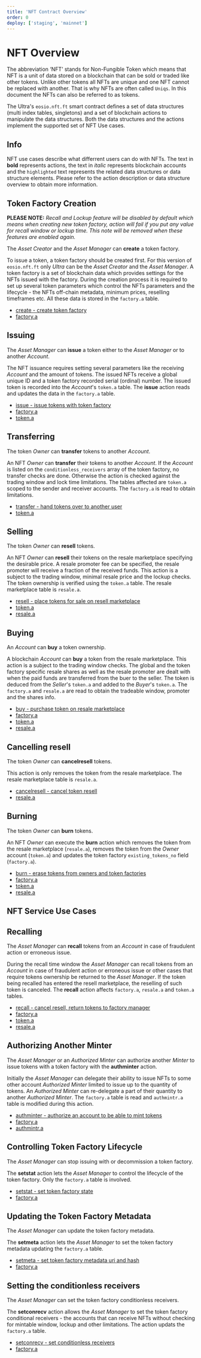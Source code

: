```yaml
---
title: 'NFT Contract Overview'
order: 0
deploy: ['staging', 'mainnet']
---
```


# NFT Overview

The abbreviation ‘NFT’ stands for Non-Fungible Token which means that NFT is a unit of data stored on a blockchain that can be sold or traded like other tokens. Unlike other tokens all NFTs are unique and one NFT cannot be replaced with another. That is why NFTs are often called `Uniqs`. In this document the NFTs can also be referred to as tokens.

The Ultra's `eosio.nft.ft` smart contract defines a set of data structures (multi index tables, singletons) and a set of blockchain actions to manipulate the data structures. Both the data structures and the actions implement the supported set of NFT Use cases.

## Info

NFT use cases describe what differrent users can do with NFTs. The text in **bold** represents actions, the text in _italic_ represents blockchain accounts and the `highlighted` text represents the related data structures or data structure elements. Please refer to the action description or data structure overview to obtain more information.

## Token Factory Creation

**PLEASE NOTE:** _Recall and Lockup feature will be disabled by default which means when creating new token factory, action will fail if you put any value for recall window or lockup time. This note will be removed when these features are enabled again._

The _Asset Creator_ and the _Asset Manager_ can **create** a token factory.

To issue a token, a token factory should be created first. For this version of `eosio.nft.ft` only _Ultra_ can be the _Asset Creator_ and the _Asset Manager_. A token factory is a set of blockchain data which provides settings for the NFTs issued with the factory. During the creation process it is required to set up several token parameters which control the NFTs parameters and the lifecycle - the NFTs off-chain metadata, minimum prices, reselling timeframes etc. All these data is stored in the `factory.a` table.

-   [create - create token factory](./NFT%20Actions/create.md)
-   [factory.a](./nft-tables.html#factory-a)

## Issuing

The _Asset Manager_ can **issue** a token either to the _Asset Manager_ or to another _Account_.

The NFT issuance requires setting several parameters like the receiving _Account_ and the amount of tokens. The issued NFTs receive a global unique ID and a token factory recorded serial (ordinal) number. The issued token is recorded into the _Account_'s `token.a` table. The **issue** action reads and updates the data in the `factory.a` table.

-   [issue - issue tokens with token factory](./NFT%20Actions/issue.md)
-   [factory.a](./nft-tables.html#factory-a)
-   [token.a](./nft-tables.html#token-a)

## Transferring

The token _Owner_ can **transfer** tokens to another _Account_.

An NFT _Owner_ can **transfer** their tokens to another _Account_. If the _Account_ is listed on the `conditionless_receivers` array of the token factory, no transfer checks are done. Otherwise the action is checked against the trading window and lock time limitations. The tables affected are `token.a` scoped to the sender and receiver accounts. The `factory.a` is read to obtain limitations.

-   [transfer - hand tokens over to another user](./NFT%20Actions/transfer.md)
-   [token.a](./nft-tables.html#token-a)

## Selling

The token _Owner_ can **resell** tokens.

An NFT _Owner_ can **resell** their tokens on the resale marketplace specifying the desirable price. A resale promoter fee can be specified, the resale promoter will receive a fraction of the received funds. This action is a subject to the trading window, minimal resale price and the lockup checks. The token ownership is verified using the `token.a` table. The resale marketplace table is `resale.a`.

-   [resell - place tokens for sale on resell marketplace](./NFT%20Actions/resell.md)
-   [token.a](./nft-tables.html#token-a)
-   [resale.a](./nft-tables.html#resale-a)

## Buying

An _Account_ can **buy** a token ownership.

A blockchain _Account_ can **buy** a token from the resale marketplace. This action is a subject to the trading window checks. The global and the token factory specific resale shares as well as the resale promoter are dealt with when the paid funds are transferred from the buer to the seller. The token is deduced from the _Seller_'s `token.a` and added to the _Buyer_'s `token.a`. The `factory.a` and `resale.a` are read to obtain the tradeable window, promoter and the shares info.

-   [buy - purchase token on resale marketplace](./NFT%20Actions/buy.md)
-   [factory.a](./nft-tables.html#factory-a)
-   [token.a](./nft-tables.html#token-a)
-   [resale.a](./nft-tables.html#resale-a)

## Cancelling resell

The token _Owner_ can **cancelresell** tokens.

This action is only removes the token from the resale marketplace. The resale marketplace table is `resale.a`.

-   [cancelresell - cancel token resell](./NFT%20Actions/cancelresell.md)
-   [resale.a](./nft-tables.html#resale-a)

## Burning

The token _Owner_ can **burn** tokens.

An NFT _Owner_ can execute the **burn** action which removes the token from the resale marketplace (`resale.a`), removes the token from the _Owner_ account (`token.a`) and updates the token factory `existing_tokens_no` field (`factory.a`).

-   [burn - erase tokens from owners and token factories](./NFT%20Actions/burn.md)
-   [factory.a](./nft-tables.html#factory-a)
-   [token.a](./nft-tables.html#token-a)
-   [resale.a](./nft-tables.html#resale-a)

## NFT Service Use Cases

## Recalling

The _Asset Manager_ can **recall** tokens from an _Account_ in case of fraudulent action or erroneous issue.

During the recall time window the _Asset Manager_ can recall tokens from an _Account_ in case of fraudulent action or erroneous issue or other cases that require tokens ownership be returned to the _Asset Manager_. If the token being recalled has entered the resell marketplace, the reselling of such token is canceled. The **recall** action affects `factory.a`, `resale.a` and `token.a` tables.

-   [recall - cancel resell, return tokens to factory manager](./NFT%20Actions/recall.md)
-   [factory.a](./nft-tables.html#factory-a)
-   [token.a](./nft-tables.html#token-a)
-   [resale.a](./nft-tables.html#resale-a)

## Authorizing Another Minter

The _Asset Manager_ or an _Authorized Minter_ can authorize another _Minter_ to issue tokens with a token factory with the **authminter** action.

Initially the _Asset Manager_ can delegate their ability to issue NFTs to some other account _Authorized Minter_ limited to issue up to the quantity of tokens. An _Authorized Minter_ can re-delegate a part of their quantity to another _Authorized Minter_. The `factory.a` table is read and `authmintr.a` table is modified during this action.

-   [authminter - authorize an account to be able to mint tokens](./NFT%20Actions/authminter.md)
-   [factory.a](./nft-tables.html#factory-a)
-   [authmintr.a](./nft-tables.html#authmintrs-a)

## Controlling Token Factory Lifecycle

The _Asset Manager_ can stop issuing with or decommission a token factory.

The **setstat** action lets the _Asset Manager_ to control the lifecycle of the token factory. Only the `factory.a` table is involved.

-   [setstat - set token factory state](./NFT%20Actions/setstatus.md)
-   [factory.a](./nft-tables.html#factory-a)

## Updating the Token Factory Metadata

The _Asset Manager_ can update the token factory metadata.

The **setmeta** action lets the _Asset Manager_ to set the token factory metadata updating the `factory.a` table.

-   [setmeta - set token factory metadata uri and hash](./NFT%20Actions/setmeta.md)
-   [factory.a](./nft-tables.html#factory-a)

## Setting the conditionless receivers

The _Asset Manager_ can set the token factory conditionless receivers.

The **setconrecv** action allows the _Asset Manager_ to set the token factory conditional receivers - the accounts that can receive NFTs without checking for mintable window, lockup and other limitations. The action updats the `factory.a` table.

-   [setconrecv - set conditionless receivers](./NFT%20Actions/setconrecv.md)
-   [factory.a](./nft-tables.html#factory-a)
